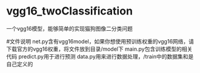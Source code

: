 # vgg16_twoClassification
一个vgg16模型，能够简单的实现猫狗图像二分类问题

#文件说明
 net.py含有vgg16model，如果你想使用预训练权重的vgg16网络，请下载官方的vgg16权重，将文件放到目录/model下
 main.py包含训练模型的相关代码
 predict.py用于进行预测
 data.py用来进行数据处理，/train中的数据集和是自己定义的
 
 
